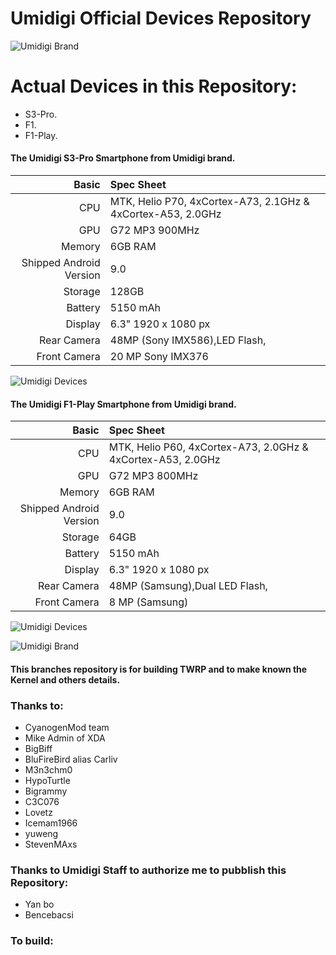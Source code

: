   Umidigi Official Devices Repository
  ===================================

![Umidigi Brand](https://www.umidigi.com/images/others/umidigi_logo.png)



Actual Devices in this Repository:
==================================
* S3-Pro.
* F1.
* F1-Play.



#### The Umidigi S3-Pro Smartphone from Umidigi brand.


Basic   | Spec Sheet
-------:|:-------------------------
CPU     | MTK, Helio P70, 4xCortex-A73, 2.1GHz & 4xCortex-A53, 2.0GHz
GPU     | G72 MP3 900MHz
Memory  | 6GB RAM
Shipped Android Version | 9.0
Storage | 128GB
Battery | 5150 mAh
Display | 6.3" 1920 x 1080 px
Rear Camera  | 48MP (Sony IMX586),LED Flash, 
Front Camera | 20 MP Sony IMX376

![Umidigi Devices](https://lh6.googleusercontent.com/14LQr0O-Maf5QWqGh1rlj6gM1W8B6tj-EFe8gQrLW4ujGYTBc6aY_zp66-BAXXm0nPEpvujv1vhYdIT_P8ipArBwskxgBUBCvS-fJ2h1dhDrYVoBeL1oZ9cBpkAcmDz8qahpuRIK "Umidigi S3-Pro in black")

#### The Umidigi F1-Play Smartphone from Umidigi brand.


Basic   | Spec Sheet
-------:|:-------------------------
CPU     | MTK, Helio P60, 4xCortex-A73, 2.0GHz & 4xCortex-A53, 2.0GHz
GPU     | G72 MP3 800MHz
Memory  | 6GB RAM
Shipped Android Version | 9.0
Storage | 64GB
Battery | 5150 mAh
Display | 6.3" 1920 x 1080 px
Rear Camera  | 48MP (Samsung),Dual LED Flash, 
Front Camera | 8 MP (Samsung)

![Umidigi Devices](https://www.umidigi.com/new/Images/f1play/black.jpg "Umidigi F1-Play in black")





![Umidigi Brand](https://github.com/ghost-45/Umidigi-/blob/master/Umidigi.png)

#### This branches repository is for building TWRP and to make known the Kernel and others details.

### Thanks to:
 * CyanogenMod team
 * Mike Admin of XDA
 * BigBiff
 * BluFireBird alias Carliv
 * M3n3chm0
 * HypoTurtle
 * Bigrammy
 * C3C076
 * Lovetz
 * Icemam1966
 * yuweng
 * StevenMAxs
 
### Thanks to Umidigi Staff to authorize me to pubblish this Repository:
 * Yan bo
 * Bencebacsi
 

### To build: 
```

```


